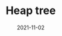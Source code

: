 ---
layout: post
title:  Heap tree
date:   2021-11-02
category: study
tag: study, Heap tree, Skew
---